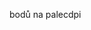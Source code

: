 <span data-ttu-id="8e0a5-101">bodů na palec</span><span class="sxs-lookup"><span data-stu-id="8e0a5-101">dpi</span></span>
